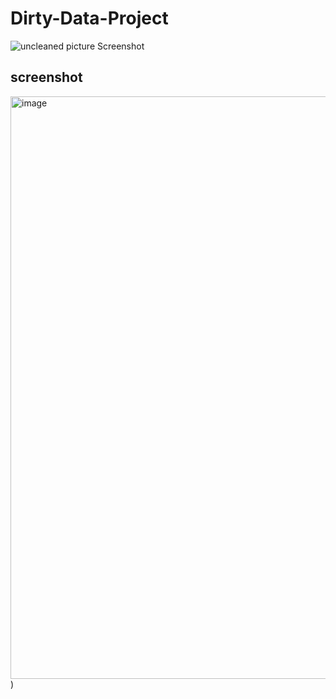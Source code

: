 # Dirty-Data-Project
![uncleaned picture Screenshot](https://github.com/Chinelonweke/Dirty-Data-Project/assets/162215623/2fcfad18-46dc-4645-80c3-a8e1ec13325d)


## screenshot
<img src=“https://github.com/Chinelonweke/Dirty-Data-Project/assets/162215623/2fcfad18-46dc-4645-80c3-a8e1ec13325d” alt="image" width="2516" height="932">)
